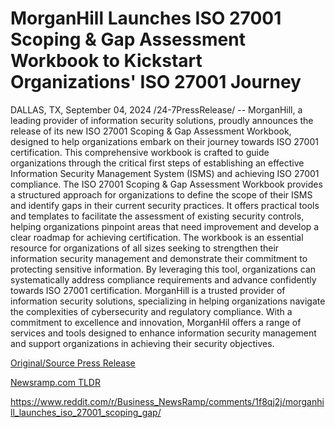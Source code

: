 # MorganHill Launches ISO 27001 Scoping & Gap Assessment Workbook to Kickstart Organizations' ISO 27001 Journey

DALLAS, TX, September 04, 2024 /24-7PressRelease/ -- MorganHill, a leading provider of information security solutions, proudly announces the release of its new ISO 27001 Scoping & Gap Assessment Workbook, designed to help organizations embark on their journey towards ISO 27001 certification. This comprehensive workbook is crafted to guide organizations through the critical first steps of establishing an effective Information Security Management System (ISMS) and achieving ISO 27001 compliance.  The ISO 27001 Scoping & Gap Assessment Workbook provides a structured approach for organizations to define the scope of their ISMS and identify gaps in their current security practices. It offers practical tools and templates to facilitate the assessment of existing security controls, helping organizations pinpoint areas that need improvement and develop a clear roadmap for achieving certification.  The workbook is an essential resource for organizations of all sizes seeking to strengthen their information security management and demonstrate their commitment to protecting sensitive information. By leveraging this tool, organizations can systematically address compliance requirements and advance confidently towards ISO 27001 certification.  MorganHill is a trusted provider of information security solutions, specializing in helping organizations navigate the complexities of cybersecurity and regulatory compliance. With a commitment to excellence and innovation, MorganHil offers a range of services and tools designed to enhance information security management and support organizations in achieving their security objectives. 

[Original/Source Press Release](https://www.24-7pressrelease.com/press-release/513973/morganhill-launches-iso-27001-scoping-gap-assessment-workbook-to-kickstart-organizations-iso-27001-journey)
                    

[Newsramp.com TLDR](None) 

https://www.reddit.com/r/Business_NewsRamp/comments/1f8qj2j/morganhill_launches_iso_27001_scoping_gap/